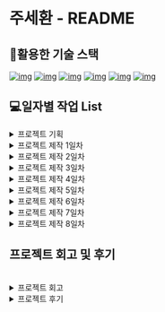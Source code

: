 # 주세환 - README

## 🌈활용한 기술 스택

[
![img](https://camo.githubusercontent.com/49eb9c9af9ea6b38df033c1e0a60b03bb83b31da5681b19c92a8c323d5f2862e/68747470733a2f2f696d672e736869656c64732e696f2f62616467652f48544d4c352d4533344632363f7374796c653d666c61742d737175617265266c6f676f3d48544d4c35266c6f676f436f6c6f723d666666666666)](https://camo.githubusercontent.com/49eb9c9af9ea6b38df033c1e0a60b03bb83b31da5681b19c92a8c323d5f2862e/68747470733a2f2f696d672e736869656c64732e696f2f62616467652f48544d4c352d4533344632363f7374796c653d666c61742d737175617265266c6f676f3d48544d4c35266c6f676f436f6c6f723d666666666666) [![img](https://camo.githubusercontent.com/e07b7f45920ae5686797c3a6a60a46055558f29f7195eb1ccd6fef670094ab22/68747470733a2f2f696d672e736869656c64732e696f2f62616467652f507974686f6e2d3337373641423f7374796c653d666c61742d737175617265266c6f676f3d507974686f6e266c6f676f436f6c6f723d666666666666)](https://camo.githubusercontent.com/e07b7f45920ae5686797c3a6a60a46055558f29f7195eb1ccd6fef670094ab22/68747470733a2f2f696d672e736869656c64732e696f2f62616467652f507974686f6e2d3337373641423f7374796c653d666c61742d737175617265266c6f676f3d507974686f6e266c6f676f436f6c6f723d666666666666) [![img](https://camo.githubusercontent.com/58b2d37bba12ab15c1dcf0a4d9e78740129663fd893809953a26e01d4b0e48f6/68747470733a2f2f696d672e736869656c64732e696f2f62616467652f446a616e676f2d3039324532303f7374796c653d666c61742d737175617265266c6f676f3d446a616e676f266c6f676f436f6c6f723d666666666666)](https://camo.githubusercontent.com/58b2d37bba12ab15c1dcf0a4d9e78740129663fd893809953a26e01d4b0e48f6/68747470733a2f2f696d672e736869656c64732e696f2f62616467652f446a616e676f2d3039324532303f7374796c653d666c61742d737175617265266c6f676f3d446a616e676f266c6f676f436f6c6f723d666666666666) [![img](https://camo.githubusercontent.com/6eea42ee9c329c1cf8ee7928c1425b27b83e87432c08a2535ed41eabcb3b2626/68747470733a2f2f696d672e736869656c64732e696f2f62616467652f56697375616c2053747564696f20436f64652d3030374143433f7374796c653d666c61742d737175617265266c6f676f3d56697375616c2053747564696f20436f6465266c6f676f436f6c6f723d666666666666)](https://camo.githubusercontent.com/6eea42ee9c329c1cf8ee7928c1425b27b83e87432c08a2535ed41eabcb3b2626/68747470733a2f2f696d672e736869656c64732e696f2f62616467652f56697375616c2053747564696f20436f64652d3030374143433f7374796c653d666c61742d737175617265266c6f676f3d56697375616c2053747564696f20436f6465266c6f676f436f6c6f723d666666666666) [![img](https://camo.githubusercontent.com/dd6fd40b8ef4f3835a3359f8375eaa2cbfa94996825d6788a107086f79ce719f/68747470733a2f2f696d672e736869656c64732e696f2f62616467652f4769742d4630353033323f7374796c653d666c61742d737175617265266c6f676f3d476974266c6f676f436f6c6f723d666666666666)](https://camo.githubusercontent.com/dd6fd40b8ef4f3835a3359f8375eaa2cbfa94996825d6788a107086f79ce719f/68747470733a2f2f696d672e736869656c64732e696f2f62616467652f4769742d4630353033323f7374796c653d666c61742d737175617265266c6f676f3d476974266c6f676f436f6c6f723d666666666666) [![img](https://camo.githubusercontent.com/2317e6f404424fb07fbdf73d59c9f5e91b38562168bebdf2d035fdbc605621a5/68747470733a2f2f696d672e736869656c64732e696f2f62616467652f4769744875622d3138313731373f7374796c653d666c61742d737175617265266c6f676f3d476974487562266c6f676f436f6c6f723d666666666666)](https://camo.githubusercontent.com/2317e6f404424fb07fbdf73d59c9f5e91b38562168bebdf2d035fdbc605621a5/68747470733a2f2f696d672e736869656c64732e696f2f62616467652f4769744875622d3138313731373f7374796c653d666c61742d737175617265266c6f676f3d476974487562266c6f676f436f6c6f723d666666666666)

## 💻일자별 작업 List

<details>
<summary>프로젝트 기획</summary>
<div markdown="1">
### 프로젝트 기획(11/09)

- 역할 분담
  - **팀장 - 주세환**

👨‍💻**⭐ 주세환 ⭐**

- ERD 설계, 상품정보 모델 기초 작업

- 아이스브레이킹 진행

- 진행 사항 팀리드미 작성

<details>
<summary>팀원 내용</summary>
<div markdown="1">

**👨‍💻강민우**

- ERD 설계, 사용자(회원정보) 모델 기초 작업

👨‍💻**권건희**

- ERD 설계, 리뷰모델 기초 작업

👨‍💻**백솔비**

- 와이어프레임 완성

👨‍💻**오채현**

- 와이어프레임 완성
- 메인 페이지 디자인
- 로고 제작

👨‍💻**윤혜진**

- 피그마를 통해 화면 설계(와이어프레임 완성)
- 상품 상세 페이지 디자인

</div>
</details>

</div>
</details>

<details>
<summary>프로젝트 제작 1일차</summary>
<div markdown="1">

👨‍💻**강민우**

- 상품 정보 모델 추가 작성 및 템플릿 설계

👨‍💻**권건희**

- 리뷰 모델 구현, 리뷰 CRUD 진행

👨‍💻 **백솔비**

- 마이페이지 디자인 완성
- 찜목록 디자인 완성
- 리뷰 페이지 디자인 완성
- 마이페이지 html 완성 후 장고 연결

👨‍💻**오채현**

- 메인, 카테고리 인덱스 디자인 완성
- favicon 생성 후 연결
- 카테고리 인덱스 디자인 완성
- 로그인, 회원가입, 정보수정, 비밀번호 수정 템플릿
- follow 기능 비동기 수정

👨‍💻**윤혜진**

- 상품 리뷰 팝업창 디자인
- 텐바이텐 사이트 크롤링

👨‍💻**주세환**

- 사용자(회원정보) DB구축, 회원정보 CRUD 진행
- 비밀번호 변경 기능 구현
- 팔로우 기능 구현 및 비동기 전환 (채현님 도와주심)

</div>
</details>

<details>
<summary>프로젝트 제작 2일차</summary>
<div markdown="1">

👨‍💻**강민우**

- json데이터로 제품 목록 구현하기

👨‍💻**권건희**

- 리뷰 디테일 수정
- 좋아요 추가+비동기화

👨‍💻 **백솔비**

- 찜목록 html 완성 후 장고 연결
- 리뷰 목록 html 완성 (시간 괜찮으면 장고 연결)

👨‍💻**오채현**

- 리뷰 템플릿
- 메인 페이지 템플릿

👨‍💻**윤혜진**

- 크롤링한 데이터 DB에 반영
- 상품 목록 페이지 템플릿 작성 및 스타일링

👨‍💻**주세환**

- 찜하기 비동기 구현
- wishlist item 목록 구현
- 마이프로필 리뷰목록 구현

</div>
</details>

<details>
<summary>프로젝트 제작 3일차</summary>
<div markdown="1">

**강민우**

- 각 카테고리 마다 페이지 구현

👨‍💻**권건희**

- 좋아요 비동기화 작동되게 만들기

👨‍💻 **백솔비**

- 디자인 요소 길이 수정
- 메인페이지 템플릿
- 마이페이지 부분 html header 삭제
- 위시리스트 배치 순서 오류 수정
- django 몇개씩 쪼개기

👨‍💻**오채현**

- 리뷰 비동기 모달 연결
- 리뷰, 문의 모달창 위치 수정
- 리뷰 별점 연결

👨‍💻**윤혜진**

- 상품 목록 페이지 템플릿 작성 및 스타일링

👨‍💻**주세환**

- 각 페이지별 사용자 디테일 수정
- 리뷰 작성자 ⇒ 회원 디테일 페이지 URL 연결
- 장바구니 기능 구현

</div>
</details>

<details>
<summary>프로젝트 제작 4일차</summary>
<div markdown="1">

👨‍💻**강민우**

- 각 카테고리 마다 페이지 구현

👨‍💻**권건희**

- 좋아요 비동기화 작동되게 만들기

👨‍💻 **백솔비**

- 디자인 요소 길이 수정
- 메인페이지 템플릿
- 마이페이지 부분 html header 삭제
- 위시리스트 배치 순서 오류 수정
- django 몇개씩 쪼개기

👨‍💻**오채현**

- 메인페이지 css 디테일 수정,
- 메인페이지 슬라이드 js 추가,
- 리뷰/문의 모달창 위치 수정,
- 리뷰 좋아요 비동기 오류 수정

👨‍💻**윤혜진**

- 상품 목록 페이지 템플릿 작성 및 스타일링
- 상품 상세 페이지 템플릿 작성 및 스타일링

👨‍💻**주세환**

- 각 페이지별 사용자 디테일 수정
- 리뷰 작성자 ⇒ 회원 디테일 페이지 URL 연결
- 장바구니 기능 구현

</div>
</details>

<details>
<summary>프로젝트 제작 5일차</summary>
<div markdown="1">

👨‍💻**강민우**

- 상품 구매 기능 구현

👨‍💻**권건희**

- 문의답변 게시판 디테일 수정

👨‍💻 **백솔비**

- 제품 상세 페이지 이미지 돋보기
- 프로필 최근 주문 내역, 최근 리뷰 테이블로 디자인 수정
- 리뷰 목록 디자인 수정

👨‍💻**오채현**

- 리뷰 js 비동기 연결
- 리뷰 별점 연결
- 문의 js 비동기 연결
- 리뷰 썸네일 이미지 팝업

👨‍💻**윤혜진**

- 텐바이텐 사이트에서 크리스마스 상품 페이지 크롤링한 후, DB에 반영

👨‍💻**주세환**

- 장바구니 기능 구현

</div>
</details>

<details>
<summary>프로젝트 제작 6일차</summary>
<div markdown="1">

- 👨‍👩‍👧‍👧공동작업
  - 버그 확인 및 수정 적용 판단

👨‍💻**강민우**

- 상품 구매 기능 구현

👨‍💻**권건희**

- 발표 스크립트 계획 및 준비
- 문의 게시판 코드 비효율적으로 적힌거 찾아서 수정

👨‍💻 **백솔비**

- 장바구니 템플릿
- 프로필 css 빠진 부분 추가

👨‍💻**오채현**

- 리뷰 수정 연결 변경
- 문의 연결
- 문의-분류 연결
- 문의 수정 변경
- 리뷰 페이지네이션

👨‍💻**윤혜진**

- 상품 상세 페이지 충돌 해결
- 상품 결제 페이지 템플릿 작성 및 스타일링
- 상품 주문 완료 페이지 템플릿 작성 및 스타일링
- 상품 상세 페이지 장바구니/바로구매 버튼 url 연결

👨‍💻**주세환**

- 회원디테일 , 장바구니 디테일 수정,
  </div>
  </details>

<details>
<summary>프로젝트 제작 7일차</summary>
<div markdown="1">

- 👨‍👩‍👧‍👧공동작업
  - 2시 40분 까지 기능 구현 및 진행중인 작업 정리 및 마무리
  - 3시 ~ 3시 40분 : 서비스 內 구현 기능 정상 구현 여부 확인
  - 4시 ~ 5시 50분 : 오류 수정 작업 및 추가 기능 구현 진행
  - 오전 쉬는 시간 : 10시 30분
  - 오후 쉬는 시간 : 16시 30분

👨‍💻**강민우**

- 상품 구매 기능 구현

👨‍💻**권건희**

- 발표 스크립트 수정 및 우선사항 위로 배치
- 발표 연습

👨‍💻 **백솔비**

- 주문 목록 템플릿
- 총 주문 금액

👨‍💻**오채현**

- 문의 답변 수정
- 리뷰 썸네일 이미지 팝업 생성
- 리뷰 좋아요 버튼 효과 추가
- 메인 슬라이드 - 배너 디자인 수정
- 스크롤 탑 버튼 추가
- 리뷰 유저 프로필 이미지 확인
- 리뷰 이미지 블록 확인
- 리뷰/ 문의 모달창 크기 확인
- 메인 body min-height 100vh 지정
- 문의 경로 수정
- 답변 수정 js 삭제
- 내비게이션 장바구니 아이콘 추가

👨‍💻**윤혜진**

- (상품결제페이지) ‘개수’까지 고려해서 상품금액/총상품금액 계산하기
- (상품결제페이지) 카카오결제 후, 결제 완료 페이지로 가도록 연결
- (상품결제페이지) 실제 데이터 연결
- (상품결제완료페이지) ‘개수’까지 고려해서 상품금액/총상품금액 계산하기
- (상품결제완료페이지) 영수증에 그림자 추가
- (상품결제완료페이지) 결제일 추가
- (상품결제완료페이지) 실제 데이터 연결
- (상품상세페이지) 배송비=0일떄, ‘무료배송’으로 뜨게 바꾸기
- (상품상세페이지) 장바구니 버튼 form태그로 변환해서 ‘개수’ 정보 같이 넘어가게 구현
- (상품상세페이지) 수량 기본값이 1개가 되게
- (상품상세페이지) 바로구매 버튼 url 연결(form태그로 변환해서 ‘개수’ 정보 같이 넘어가게 구현)
- (상품상세페이지) 상품 이미지 눌렀을 때 변환
- (상품상세페이지) 수량이 0(즉, 결제금액이 0)일 때, 장바구니/바로구매 버튼을 누를 경우 ‘수량을 선택하세요’ 모달창 뜨게 구현
- (상품상세페이지) 상품 생성/수정 페이지 스타일링
- (상품상세페이지) 관리자만 삭제/수정할 수 있게 설정
- (상품상세페이지) 다른 상품 이미지 눌렀을때 돋보기 기능
- (상품상세페이지) 브레드크럼 크리스마스도 추가
- (최근 주문 내역) 데이터 연결
- (상품상세페이지) 문의 갯수 넣기
- (장바구니페이지) 구매 버튼 눌렀을 때, 결제페이지로 이동하도록 구현

👨‍💻**주세환**

- 장바구니 상품 수량 연동 및 변경 기능
- 장바구니 기능 수량 체크 및 총 합계 수정
- (장바구니페이지) 구매 버튼 눌렀을 때, 결제페이지로 이동하도록 구현

</div>
</details>

<details>
<summary>프로젝트 제작 8일차</summary>
<div markdown="1">

- 👨‍👩‍👧‍👧공동작업
  - 배포 작업
  - PPT 작업

👨‍💻**강민우**

- 배포 작업
- 추가 수정

👨‍💻**권건희**

- PPT 작업
- 발표 준비

👨‍💻 **백솔비**

- PPT 작업
- 추가 수정

👨‍💻**오채현**

- PPT 작업

👨‍💻**윤혜진**

- 배포
- 추가 수정
- ppt 작성

👨‍💻**주세환**

- 배포
- 추가 수정

</div>
</details>

## 프로젝트 회고 및 후기

<br>
<details>
<summary>프로젝트 회고 </summary>
<div markdown="1">

### Keep

> 🎉 프로젝트를 진행하며 만족스러웠던, 성취감을 느꼈던 부분을 작성해주세요.
> 다른 프로젝트를 진행하면서도 유지하면 좋을 것이라 생각되는 접근 방식 / 업무 수행 방식 / 태도 등을 작성해주세요.

- 프론트 3명 백엔드 3명 적절히 역할 배분해서 진행했던 점이 좋았습니다.
- 와이어프레임이랑 상세 디자인을 상세히 짜고 시작해서 프로
- 조장님이 분위기 업을 많이 시켜주셔서 문제 생겼을 때 편하게 얘기할수 있었던 점
- 구현할 기능들을 미리 리스트업 하고 우선순위를 정해서 작업을 진행한 점
- 서로 적극적으로 참여하고 맡은 업무를 할 수 있는 최대한 구현을 하고 부족한 부분은 서로 도와가면서 서로 힘들었겠지만 배려하면서 잘 마무리 할 수 있어서 좋았습니다.
- 빠른 업무 지정을 통해서 빠르게 진행했던 점이 좋았습니다.

### Problem

> ⛲ 프로젝트를 진행하며 마주한 문제점이나 아쉬운 점을 작성해주세요.

- 배포 과정에서 예상치 못한 오류가 발생하면서 오류를 해결하기 추가로 시간을 들여 팀원 분들과 오류를 해결 할 수 있었습니다 배포를 미리 시간을 가지고 진행을 했었어야 한다고 생각을 하면서 기획 할 때 해당 부분을 고려 못한 점이 아쉬웠습니다.
- 채팅 기능이나 주소 선택 기능 등 더 다양한 기능을 추가하지 못한 점이 아쉬웠습니다.
- 시간이 조금 더 있었더라면 아직 수정하지 못한 부분을 고치거나 기능 업그레이드를 할 수 있었을텐데 벌써 끝나버려서 아쉽습니다.
- 자바스크립트가 미숙했고 그 탓에 다른 분들 코드를 잘 알 수 없어서 도움이 못됐던 거 같아서 아쉬웠습니다
- 결제 부분에서 시간을 너무 많이 써버려서 더 많은 기능들을 구현하지 못한 것 같아 아쉬웠습니다.
- 기획 단계에서 플로우차트를 작성할 시간이 부족해서 플로우차트가 없었던 점이 아쉬웠다.

### Try

> 앞서 정의한 Problem을 해결하기 위한 시도가 있었다면 작성해주세요.
> 만약 별도 시도가 없었다면, 어떠한 시도를 하면 좋을지 작성해주세요

- 배포 오류는 밤에 팀원 분들과 모여 함께 오류를 찾고 집단 지성을 통해서 해결 했으며 향 후 에는 기획 단계에서 배포 오류 수정을 미리 인지하고 좀 더 시간의 비중을 늘려야 할 거 같습니다
- 다음에는 좀 더 새로운 기능을 찾아보고 도전해보려고 합니다.
- 수업 시간외에도 시간을 더 투자해서 구현하였습니다.
- 부족한 부분들을 메꾸기 위해서 정규 시간외에도 계속 시간을 투자했습니다.
- 그나마 구글링하긴 했는데 키워드가 잘못된건지 제대로 정보를 못찾아서 도움이 되지 못했습니다. 다음엔 그나마 기간이 기니까 학습이랑 병행해야 할 것 같습니다.

### Other

- 우리 템바이템 팀원분들 다들 너무 수고 많으셨고 감사했습니다!!❤
- 2주가 길다고 생각했는데 벌써 끝나버렸네요. 그동안 다들 쉼 없이 달려오셔서 완성도 높은 홈페이지가 탄생하지 않았나 싶어요! 선택 프로젝트 끝났으니까 다들 푹 쉬세요~~👊
- TBT 팀장님 쵝오!!
- 열정 넘치는 혜진님, 조용한 강자 민우님, 작업 왕 솔비님, 텐션업 건희님, 전천후 능력자 채현님 모두 감사했습니다 이렇게 좋은 팀원 분들을 만날 수 있었서 행복했어요~~~😍
- 다들 최고였어요 감사합니다.
- 부족해도 멱살잡고 캐리해주셔서 감사합니다.

</div>
</details>

<details>
<summary>프로젝트 후기 </summary>
<div markdown="1">

👨‍💻**강민우**

- 다들 열정이 넘치셔서 좋은 분위기에서 많은 것들을 배웠던 프로젝트였습니다.

👨‍💻**권건희**

- 팀원 능력자분들 진심 대단하신거 같아요. 한 수 배우고 갑니다. 다들 고생 많으셨습니다♡

👨‍💻 **백솔비**

- 완성도 있는 홈페이지를 만들어서 뿌듯해요! 팀원분 모두 엄청 수고해주셔서 나온 결과라고 생각합니다!!!

👨‍💻**오채현**

- 열정적인 팀원분들 덕에 많이 배워갈 수 있어서 좋았습니다.

👨‍💻**윤혜진**

- 좋은 조원분들과 두번째 프로젝트를 함께해서 행복했습니다~

👨‍💻**주세환**

- 좋은 팀원 분들을 만나서 두단계 성장한거 같습니다 프론트 신, 비동기 마스터 모두 감사했습니다

</div>
</details>
